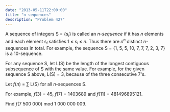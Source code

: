 ```yaml
---
date: "2013-05-11T22:00:00"
title: "n-sequences"
description: "Problem 427"
---
```


<p>A sequence of integers S = {s<sub><var>i</var></sub>} is called an <var>n-sequence</var> if it has <var>n</var> elements and each element s<sub><var>i</var></sub> satisfies 1 ≤ s<sub><var>i</var></sub> ≤ <var>n</var>. Thus there are <var>n</var><sup><var>n</var></sup> distinct <var>n</var>-sequences in total.
For example, the sequence S = {1, 5, 5, 10, 7, 7, 7, 2, 3, 7} is a 10-sequence.</p>
<p>For any sequence S, let L(S) be the length of the longest contiguous subsequence of S with the same value.
For example, for the given sequence S above, L(S) = 3, because of the three consecutive 7's.</p>
<p>Let <var>f</var>(<var>n</var>) = ∑ L(S) for all <var>n</var>-sequences S.</p>
<p>For example, <var>f</var>(3) = 45, <var>f</var>(7) = 1403689 and <var>f</var>(11) = 481496895121.</p>
<p>Find <var>f</var>(7 500 000) mod 1 000 000 009.</p>

